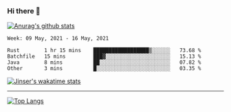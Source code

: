 ### Hi there 👋

[![Anurag's github stats](https://github-readme-stats.vercel.app/api?username=jinserrr&show_icons=true)](https://github.com/anuraghazra/github-readme-stats)


<!--START_SECTION:waka-->
```text
Week: 09 May, 2021 - 16 May, 2021

Rust        1 hr 15 mins    ██████████████████▒░░░░░░   73.68 % 
Batchfile   15 mins         ███▓░░░░░░░░░░░░░░░░░░░░░   15.13 % 
Java        8 mins          ██░░░░░░░░░░░░░░░░░░░░░░░   07.82 % 
Other       3 mins          █░░░░░░░░░░░░░░░░░░░░░░░░   03.35 % 
```
<!--END_SECTION:waka-->

[![Jinser's wakatime stats](https://github-readme-stats.vercel.app/api/wakatime?username=jinser)](https://github.com/anuraghazra/github-readme-stats)

***

[![Top Langs](https://github-readme-stats.vercel.app/api/top-langs/?username=jinserrr)](https://github.com/anuraghazra/github-readme-stats)
